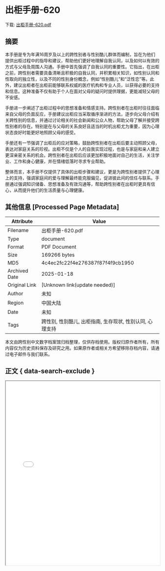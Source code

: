 # 出柜手册-620

<!-- tcd_download_link -->
下载: [出柜手册-620.pdf](出柜手册-620.pdf)
<!-- tcd_download_link_end -->

## 摘要

<!-- tcd_abstract -->
本手册是专为年满16周岁及以上的跨性别者与性别酷儿群体而编制，旨在为他们提供出柜过程中的指导和建议，帮助他们更好地理解自我认同，以及如何以有效的方式与父母及周围人沟通。手册中首先强调了自我认同的重要性。它指出，在出柜之前，跨性别者需要具备清晰且积极的自我认同，并积累相关知识，如性别认同和性取向的独立性，以及不同的性别身份概念，例如“性别酷儿”和“泛性恋”等。此外，建议出柜者在出柜前能够联系权威的医疗机构和专业人员，以获得必要的支持和信息。这种准备不仅有助于个人在面对父母的疑问时提供理据，更能减轻父母的不安感。

手册进一步阐述了出柜过程中的思想准备和情感支持。跨性别者在出柜时往往面临来自父母的负面反应，手册建议出柜应当采取循序渐进的方法，逐步向父母介绍有关跨性别的信息，并通过讨论相关的社会新闻和公众人物，帮助父母了解并接受跨性别者的存在。特别是在与父母的关系良好且适当的时机出柜尤为重要，因为心理状态良好时能更好地照顾父母的感受。

手册还有一节强调了出柜后的应对策略，鼓励跨性别者在出柜后要主动照顾父母，表达对家庭关系的珍视。出柜不仅是个人的自我实现过程，也是与家庭和亲人建立更深亲密关系的机会。跨性别者在出柜后应该更加积极地面对自己的生活，关注学业、工作和身心健康，并在情绪低落时寻求专业帮助。

整体而言，本手册不仅提供了具体的出柜步骤和建议，更是为跨性别者提供了心理上的支持，强调家庭间的爱与理解最终能克服偏见，促进彼此间的信任与联系。手册通过强调知识储备、思想准备及有效沟通等，帮助跨性别者在出柜时更具有信心，从而提升他们的生活质量与心理健康。

<!-- tcd_abstract_end -->

## 其他信息 [Processed Page Metadata]

| Attribute       | Value                                  |
|-----------------|----------------------------------------|
| Filename        | 出柜手册-620.pdf                             |
| Type            | document                                 |
| Format          | PDF Document                               |
| Size            | 169266 bytes                           |
| MD5             | 4c4ec2fc22f4e276387f87f4f9cb1950                                  |
| Archived Date   | 2025-01-18                             |
| Original Link   | [Unknown link(update needed)]                         |
| Author          | 未知                               |
| Region          | 中国大陆                               |
| Date            | 未知                                 |
| Tags            | 跨性别, 性别酷儿, 出柜指南, 生存现状, 性别认同, 心理支持                                 |

本文由跨性别中文数字档案馆归档整理，仅供存档使用。版权归原作者所有，所有内容仅为历史资料保存及研究之用。如果原作者或相关方希望移除存档内容，请通过电子邮件与我们联系。

## 正文 { data-search-exclude }

<!-- tcd_main_text -->
<iframe src="../出柜手册-620.pdf" width="100%" height="600px">
    <p>无法显示PDF，请下载查看。</p>
</iframe>
<!-- tcd_main_text_end -->

